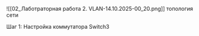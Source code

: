 ![[02_Лаботраторная работа 2. VLAN-14.10.2025-00_20.png]]
топология сети

Шаг 1: Настройка коммутатора Switch3

